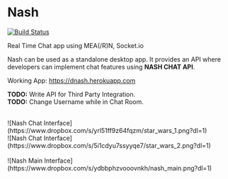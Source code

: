# Nash

[![Build Status](https://travis-ci.org/dragfire/Nash.svg?branch=master)](https://travis-ci.org/dragfire/Nash)

Real Time Chat app using MEA(/R)N, Socket.io 

Nash can be used as a standalone desktop app.
It provides an API where developers can implement chat features using **NASH CHAT API**.

Working App: https://dnash.herokuapp.com

**TODO:** Write API for Third Party Integration.
<br/>
**TODO:** Change Username while in Chat Room.

<br/>
![Nash Chat Interface](https://www.dropbox.com/s/yrl51ff9z64fqzm/star_wars_1.png?dl=1)
<br/>
![Nash Chat Interface](https://www.dropbox.com/s/5i1cdyu7ssyyqe7/star_wars_2.png?dl=1)
<br/>
<br/>
![Nash Main Interface](https://www.dropbox.com/s/ydbbphzvooovnkh/nash_main.png?dl=1)
